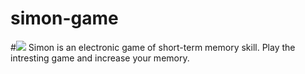 # simon-game
#<img src="https://img.shields.io/badge/Status%3A-Complete-green">
Simon is an electronic game of short-term memory skill. Play the intresting game and increase your memory.
